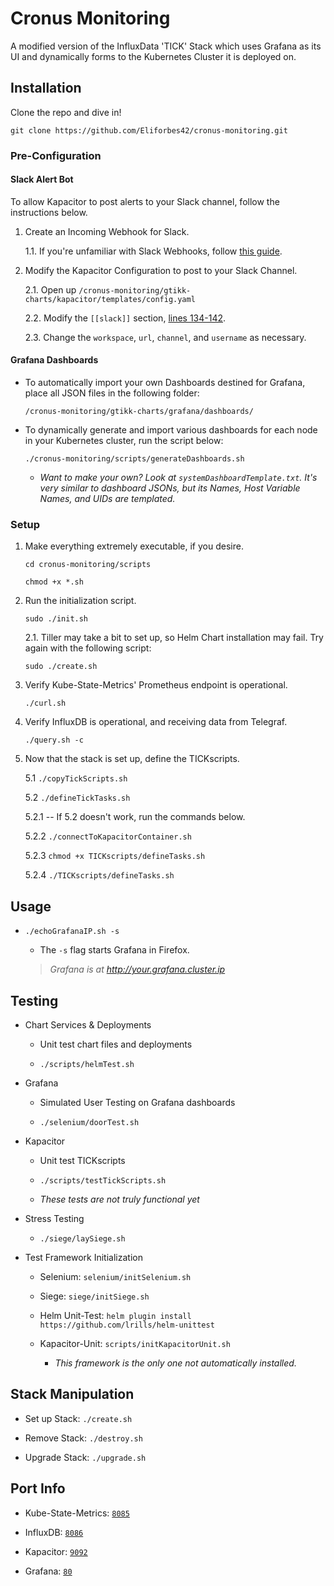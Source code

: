 
# Cronus Monitoring
A modified version of the InfluxData 'TICK' Stack which uses Grafana as its UI and dynamically forms to the Kubernetes Cluster it is deployed on.

## Installation

Clone the repo and dive in!

`git clone https://github.com/Eliforbes42/cronus-monitoring.git`

### Pre-Configuration

#### Slack Alert Bot
To allow Kapacitor to post alerts to your Slack channel, follow the instructions below.

1. Create an Incoming Webhook for Slack.

    1.1. If you're unfamiliar with Slack Webhooks, follow [this guide](https://api.slack.com/incoming-webhooks).

2. Modify the Kapacitor Configuration to post to your Slack Channel.

    2.1. Open up `/cronus-monitoring/gtikk-charts/kapacitor/templates/config.yaml`

    2.2. Modify the `[[slack]]` section, [lines 134-142](https://github.com/Eliforbes42/cronus-monitoring/blob/master/gtikk-charts/kapacitor/templates/config.yaml#L134).
    
    2.3. Change the `workspace`, `url`, `channel`, and `username` as necessary.

#### Grafana Dashboards
- To automatically import your own Dashboards destined for Grafana, place all JSON files in the following folder: 

      /cronus-monitoring/gtikk-charts/grafana/dashboards/

- To dynamically generate and import various dashboards for each node in your Kubernetes cluster, run the script below:
         
      ./cronus-monitoring/scripts/generateDashboards.sh

    - *Want to make your own? Look at `systemDashboardTemplate.txt`. It's very similar to dashboard JSONs, but its Names, Host Variable Names, and UIDs are templated.*

### Setup
1.   Make everything extremely executable, if you desire.
         
         cd cronus-monitoring/scripts

         chmod +x *.sh

2.   Run the initialization script.
                   
         sudo ./init.sh

        2.1.   Tiller may take a bit to set up, so Helm Chart installation may fail. Try again with the following script:

         sudo ./create.sh

3.   Verify Kube-State-Metrics' Prometheus endpoint is operational.

         ./curl.sh

4.   Verify InfluxDB is operational, and receiving data from Telegraf.

         ./query.sh -c

5.   Now that the stack is set up, define the TICKscripts.

        5.1 `./copyTickScripts.sh`  

        5.2 `./defineTickTasks.sh`

        5.2.1 -- If 5.2 doesn't work, run the commands below.       

        5.2.2 `./connectToKapacitorContainer.sh`

        5.2.3 `chmod +x TICKscripts/defineTasks.sh`

        5.2.4 `./TICKscripts/defineTasks.sh`

## Usage

-  `./echoGrafanaIP.sh -s`

    -  The `-s` flag starts Grafana in Firefox.

    > _Grafana is at http://your.grafana.cluster.ip_

## Testing

- Chart Services & Deployments

    -  Unit test chart files and deployments

    -  `./scripts/helmTest.sh`

- Grafana

    - Simulated User Testing on Grafana dashboards

    - `./selenium/doorTest.sh`

- Kapacitor

    - Unit test TICKscripts

    - `./scripts/testTickScripts.sh`

    - *These tests are not truly functional yet*

- Stress Testing

    - `./siege/laySiege.sh`

- Test Framework Initialization

    - Selenium: `selenium/initSelenium.sh`

    - Siege: `siege/initSiege.sh`

    - Helm Unit-Test: `helm plugin install https://github.com/lrills/helm-unittest`

    - Kapacitor-Unit: `scripts/initKapacitorUnit.sh`

        - *This framework is the only one not automatically installed.*

## Stack Manipulation

- Set up Stack:  `./create.sh`

- Remove Stack:  `./destroy.sh`

- Upgrade Stack: `./upgrade.sh`        

## Port Info
* Kube-State-Metrics: [`8085`](https://github.com/Eliforbes42/cronus-monitoring/blob/master/gtikk-charts/kube-state-metrics/values.yaml#L8)

* InfluxDB: [`8086`](https://github.com/Eliforbes42/cronus-monitoring/blob/master/gtikk-charts/influxdb/values.yaml#L103)

* Kapacitor: [`9092`](https://github.com/Eliforbes42/cronus-monitoring/blob/master/gtikk-charts/kapacitor/templates/config.yaml#L17)

* Grafana: [`80`](https://github.com/Eliforbes42/cronus-monitoring/blob/master/gtikk-charts/grafana/values.yaml#L58)

